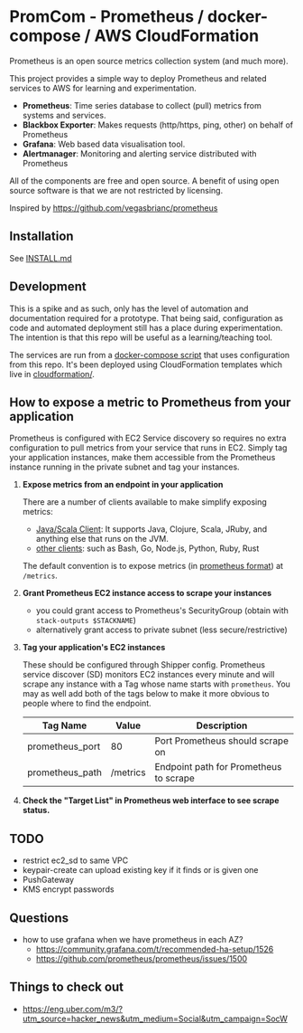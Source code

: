 PromCom - Prometheus / docker-compose / AWS CloudFormation
==========================================================

Prometheus is an open source metrics collection system (and much more).

This project provides a simple way to deploy Prometheus and related services to AWS
for learning and experimentation.

- **Prometheus**: Time series database to collect (pull) metrics from systems and services.
- **Blackbox Exporter**: Makes requests (http/https, ping, other) on behalf of Prometheus
- **Grafana**: Web based data visualisation tool.
- **Alertmanager**: Monitoring and alerting service distributed with Prometheus

All of the components are free and open source. A benefit of using open source
software is that we are not restricted by licensing.

Inspired by https://github.com/vegasbrianc/prometheus


## Installation

See [INSTALL.md](INSTALL.md)


## Development

This is a spike and as such, only has the level of automation and documentation
required for a prototype. That being said, configuration as code and automated
deployment still has a place during experimentation. The intention is that this
repo will be useful as a learning/teaching tool.

The services are run from a [docker-compose script](docker-compose.yml) that
uses configuration from this repo. It's been deployed using CloudFormation
templates which live in [cloudformation/](cloudformation).


## How to expose a metric to Prometheus from your application

Prometheus is configured with EC2 Service discovery so requires no extra configuration to
pull metrics from your service that runs in EC2. Simply tag your application instances,
make them accessible from the Prometheus instance running in the private subnet and tag
your instances.

1. **Expose metrics from an endpoint in your application**

    There are a number of clients available to make simplify exposing metrics:
      - [Java/Scala Client][java-client]: It supports Java, Clojure, Scala, JRuby, and anything else that runs on the JVM.
      - [other clients][other-clients]: such as Bash, Go, Node.js, Python, Ruby, Rust

    The default convention is to expose metrics (in [prometheus format][prom-format]) at `/metrics`.

1. **Grant Prometheus EC2 instance access to scrape your instances**

   - you could grant access to Prometheus's SecurityGroup (obtain with `stack-outputs $STACKNAME`)
   - alternatively grant access to private subnet (less secure/restrictive)

1. **Tag your application's EC2 instances**

    These should be configured through Shipper config. Prometheus service discover
    (SD) monitors EC2 instances every minute and will scrape any instance with a
    Tag whose name starts with `prometheus`. You may as well add both of the tags
    below to make it more obvious to people where to find the endpoint.

    Tag Name        | Value    | Description
    ---             | ---      | ---
    prometheus_port | 80       | Port Prometheus should scrape on
    prometheus_path | /metrics | Endpoint path for Prometheus to scrape

1. **Check the "Target List" in Prometheus web interface to see scrape status.**

[java-client]: https://github.com/prometheus/client_java
[other-clients]: https://prometheus.io/docs/instrumenting/clientlibs/
[prom-format]: https://github.com/prometheus/docs/blob/master/content/docs/instrumenting/exposition_formats.md


## TODO

- restrict ec2_sd to same VPC
- keypair-create can upload existing key if it finds or is given one
- PushGateway
- KMS encrypt passwords


## Questions

- how to use grafana when we have prometheus in each AZ?
  - https://community.grafana.com/t/recommended-ha-setup/1526
  - https://github.com/prometheus/prometheus/issues/1500


## Things to check out
- https://eng.uber.com/m3/?utm_source=hacker_news&utm_medium=Social&utm_campaign=SocW
